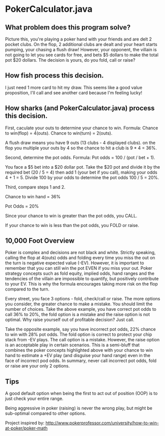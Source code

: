 # PokerCalculator.java
## What problem does this program solve?

Picture this, you're playing a poker hand with your friends and are delt 2 pocket clubs. On the flop, 2 additional clubs are dealt and your heart starts pumping, your chasing a flush draw! However, your opponent, the villain is not going to let you see cards for free, and bets $5 dollars to make the total pot $20 dollars. The decision is yours, do you fold, call or raise?

## How fish process this decision. 
I just need 1 more card to hit my draw. This seems like a good value proposition, I'll call and see another card because I'm feeling lucky!

## How sharks (and PokerCalculator.java) process this decision. 
First, caculate your outs to determine your chance to win. Formula: Chance to win(flop) = 4(outs). Chance to win(turn) = 2(outs).

A flush draw means you have 9 outs (13 clubs - 4 displayed clubs). on the flop you multiple your outs by 4 so the chance to hit a club is 9 * 4 = 36%.

Second, determine the pot odds. Formula: Pot odds = 100 / (pot / bet + 1).

You face a $5 bet into a $20 dollar pot. Take the $20 pot and divide it by the required bet (20 / 5 = 4) then add 1 (your bet if you call), making your odds 4 + 1 = 5. Divide 100 by your odds to determine the pot odds 100 / 5 = 20%.

Third, compare steps 1 and 2.

Chance to win hand = 36%

Pot Odds = 20%

Since your chance to win is greater than the pot odds, you CALL.

If your chance to win is less than the pot odds, you FOLD or raise.

## 10,000 Foot Overview
Poker is complex and decisions are not black and white. Strictly speaking, calling the flop at 4(outs) odds and folding every time you miss the out on the turn is negative expected value (-EV). However, it is important to remember that you can still win the pot EVEN if you miss your out. Poker strategy concepts such as fold equity, implied odds, hand ranges and the tendencies of the villain are impossible to quantify, but positively contribute to your EV. This is why the formula encourages taking more risk on the flop compared to the turn.

Every street, you face 3 options - fold, check/call or raise. The more options you consider, the greater chance to make a mistake. You should limit the number of choices. Take the above example, you have correct pot odds to call 36% to 20%, the fold option is a mistake and the raise option is not optimal. Why raise yourself out of profitable decision? Just call.

Take the opposite example, say you have incorrect pot odds, 22% chance to win with 28% pot odds. The fold option is correct to protect your chip stack from -EV plays. The call option is a mistake. However, the raise option is an acceptable play in certain scenarios. This is a semi-bluff that combines the poker concepts highlighted above with your chance to win hand to estimate a +EV play (and disguise your hand range) even in the face of incorrect pod odds. In summary, never call incorrect pot odds, fold or raise are your only 2 options.

## Tips
A good default option when being the first to act out of position (OOP) is to just check your entire range. 

Being aggressive in poker (raising) is never the wrong play, but might be sub-optimal compared to other options.

Project inspired by: http://www.pokerprofessor.com/university/how-to-win-at-poker/poker-math
